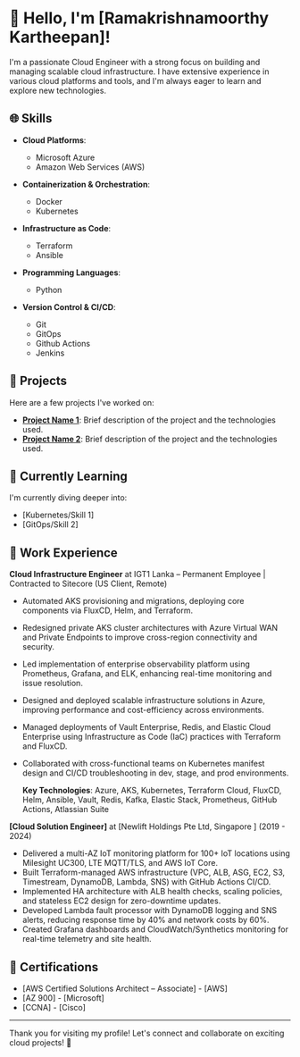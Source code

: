 # 👋 Hello, I'm [Ramakrishnamoorthy Kartheepan]!

I'm a passionate Cloud Engineer with a strong focus on building and managing scalable cloud infrastructure. I have extensive experience in various cloud platforms and tools, and I'm always eager to learn and explore new technologies.

## 🌐 Skills

- **Cloud Platforms**: 
  - Microsoft Azure
  - Amazon Web Services (AWS)

- **Containerization & Orchestration**: 
  - Docker
  - Kubernetes

- **Infrastructure as Code**: 
  - Terraform
  - Ansible

- **Programming Languages**: 
  - Python

- **Version Control & CI/CD**: 
  - Git
  - GitOps
  - Github Actions
  - Jenkins
    

## 🚀 Projects

Here are a few projects I've worked on:

- **[Project Name 1](link-to-your-project)**: Brief description of the project and the technologies used.
- **[Project Name 2](link-to-your-project)**: Brief description of the project and the technologies used.

## 🌱 Currently Learning

I'm currently diving deeper into:

- [Kubernetes/Skill 1]
- [GitOps/Skill 2]

## 💼 Work Experience

**Cloud Infrastructure Engineer** at IGT1 Lanka – Permanent Employee | Contracted to Sitecore (US Client, Remote)

- Automated AKS provisioning and migrations, deploying core components via FluxCD, Helm, and Terraform.
- Redesigned private AKS cluster architectures with Azure Virtual WAN and Private Endpoints to improve cross-region connectivity and security.
- Led implementation of enterprise observability platform using Prometheus, Grafana, and ELK, enhancing real-time monitoring and issue resolution.
- Designed and deployed scalable infrastructure solutions in Azure, improving performance and cost-efficiency across environments.
- Managed deployments of Vault Enterprise, Redis, and Elastic Cloud Enterprise using Infrastructure as Code (IaC) practices with Terraform and FluxCD.
- Collaborated with cross-functional teams on Kubernetes manifest design and CI/CD troubleshooting in dev, stage, and prod environments.
  
  **Key Technologies**: Azure, AKS, Kubernetes, Terraform Cloud, FluxCD, Helm, Ansible, Vault, Redis, Kafka, Elastic Stack, Prometheus, GitHub Actions, Atlassian Suite

**[Cloud Solution Engineer]** at [Newlift Holdings Pte Ltd, Singapore ] (2019 - 2024)

- Delivered a multi-AZ IoT monitoring platform for 100+ IoT locations using Milesight UC300, LTE MQTT/TLS, and AWS IoT Core.
- Built Terraform-managed AWS infrastructure (VPC, ALB, ASG, EC2, S3, Timestream, DynamoDB, Lambda, SNS) with GitHub Actions CI/CD.
- Implemented HA architecture with ALB health checks, scaling policies, and stateless EC2 design for zero-downtime updates.
- Developed Lambda fault processor with DynamoDB logging and SNS alerts, reducing response time by 40% and network costs by 60%.
- Created Grafana dashboards and CloudWatch/Synthetics monitoring for real-time telemetry and site health.



## 📄 Certifications

- [AWS Certified Solutions Architect – Associate] - [AWS]
- [AZ 900] - [Microsoft]
- [CCNA] - [Cisco]

---

Thank you for visiting my profile! Let's connect and collaborate on exciting cloud projects! 🚀
